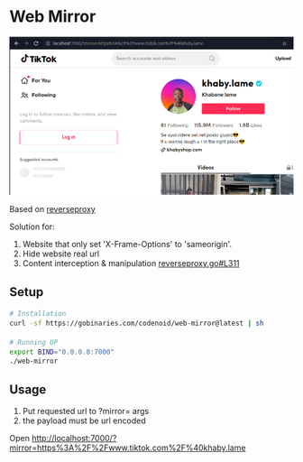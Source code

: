 # Web Mirror

![screenshot](screenshot.png)

Based on [reverseproxy](https://github.com/cssivision/reverseproxy)

Solution for:

1. Website that only set 'X-Frame-Options' to 'sameorigin'.
2. Hide website real url
3. Content interception & manipulation [reverseproxy.go#L311](https://github.com/codenoid/web-mirror/blob/master/reverseproxy.go#L311)

## Setup

```sh
# Installation
curl -sf https://gobinaries.com/codenoid/web-mirror@latest | sh

# Running UP
export BIND="0.0.0.0:7000"
./web-mirror
```

## Usage

1. Put requested url to ?mirror= args
2. the payload must be url encoded

Open [http://localhost:7000/?mirror=https%3A%2F%2Fwww.tiktok.com%2F%40khaby.lame](http://localhost:7000/?mirror=https%3A%2F%2Fwww.tiktok.com%2F%40khaby.lame)
